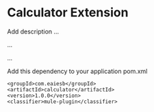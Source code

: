 # Calculator Extension

Add description ...


...


...


Add this dependency to your application pom.xml

```
<groupId>com.eaiesb</groupId>
<artifactId>calculator</artifactId>
<version>1.0.0</version>
<classifier>mule-plugin</classifier>
```
